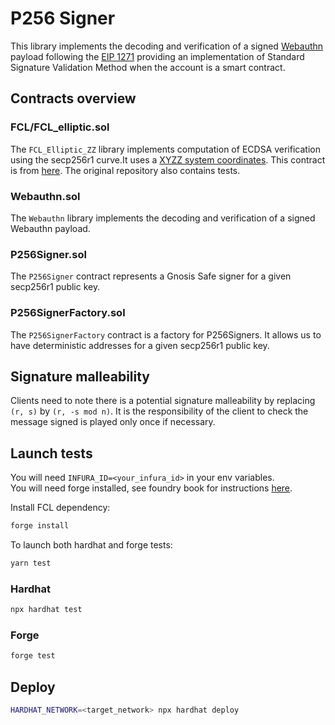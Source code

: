# P256 Signer
This library implements the decoding and verification of a signed [Webauthn](https://www.w3.org/TR/webauthn-2/) payload following the [EIP 1271](https://eips.ethereum.org/EIPS/eip-1271) providing an implementation of Standard Signature Validation Method when the account is a smart contract.

## Contracts overview

### FCL/FCL_elliptic.sol

The `FCL_Elliptic_ZZ` library implements computation of ECDSA verification using the secp256r1 curve.It uses a [XYZZ system coordinates](https://hyperelliptic.org/EFD/g1p/auto-shortw-xyzz.html).
This contract is from [here](https://github.com/rdubois-crypto/FreshCryptoLib/tree/master). The original repository also contains tests.

### Webauthn.sol

The `Webauthn` library implements the decoding and verification of a signed Webauthn payload.

### P256Signer.sol

The `P256Signer` contract represents a Gnosis Safe signer for a given secp256r1 public key.

### P256SignerFactory.sol

The `P256SignerFactory` contract is a factory for P256Signers. It allows us to have deterministic addresses for a given secp256r1 public key.

## Signature malleability
Clients need to note there is a potential signature malleability by replacing `(r, s)` by `(r, -s mod n)`.
It is the responsibility of the client to check the message signed is played only once if necessary.

## Launch tests

You will need `INFURA_ID=<your_infura_id>` in your env variables.  
You will need forge installed, see foundry book for instructions [here](https://book.getfoundry.sh/getting-started/installation).

Install FCL dependency:
```bash
forge install
```

To launch both hardhat and forge tests:
```bash
yarn test
```

### Hardhat
```bash
npx hardhat test
```

### Forge
```bash
forge test
```

## Deploy

```bash
HARDHAT_NETWORK=<target_network> npx hardhat deploy
```